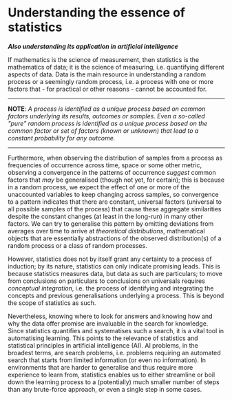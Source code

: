 # Understanding the essence of statistics
**_Also understanding its application in artificial intelligence_**

If mathematics is the science of measurement, then statistics is the mathematics of data; it is the science of measuring, i.e. quantifying different aspects of data. Data is the main resource in understanding a random process or a seemingly random process, i.e. a process with one or more factors that - for practical or other reasons - cannot be accounted for.

---

**NOTE**: _A process is identified as a unique process based on common factors underlying its results, outcomes or samples. Even a so-called "pure" random process is identified as a unique process based on the common factor or set of factors (known or unknown) that lead to a constant probability for any outcome._

---

Furthermore, when observing the distribution of samples from a process as frequencies of occurrence across time, space or some other metric, observing a convergence in the patterns of occurrence _suggest_ common factors that _may_ be generalised (though not yet, for certain); this is because in a random process, we expect the effect of one or more of the unaccounted variables to keep changing across samples, so convergence to a pattern indicates that there are constant, universal factors (universal to all possible samples of the process) that cause these aggregate similarities despite the constant changes (at least in the long-run) in many other factors. We can try to generalise this pattern by omitting deviations from averages over time to arrive at _theoretical distributions_, mathematical objects that are essentially abstractions of the observed distribution(s) of a random process or a class of random processes.

However, statistics does not by itself grant any certainty to a process of induction; by its nature, statistics can only indicate promising leads. This is because statistics measures data, but data as such are particulars; to move from conclusions on particulars to conclusions on universals requires _conceptual integration_, i.e. the process of identifying and integrating the concepts and previous generalisations underlying a process. This is beyond the scope of statistics as such.

Nevertheless, knowing where to look for answers and knowing how and why the data offer promise are invaluable in the search for knowledge. Since statistics quantifies and systematises such a search, it is a vital tool in automatising learning. This points to the relevance of statistics and statistical principles in artificial intelligence (AI). AI problems, in the broadest terms, are search problems, i.e. problems requiring an automated search that starts from limited information (or even no information). In environments that are harder to generalise and thus require more experience to learn from, statistics enables us to either streamline or boil down the learning process to a (potentially) much smaller number of steps than any brute-force approach, or even a single step in some cases.
